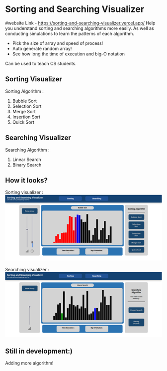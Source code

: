 # Sorting and Searching Visualizer
#website Link - https://sorting-and-searching-visualizer.vercel.app/
Help you understand sorting and searching algorithms more easily. As well as conducting simulations to learn the patterns of each algorithm.
* Pick the size of array and speed of process!
* Auto generate random array!
* See how long the time of execution and big-O notation

Can be used to teach CS students.

## Sorting Visualizer
Sorting Algorithm :<br>
1. Bubble Sort<br>
2. Selection Sort<br>
3. Merge Sort<br>
4. Insertion Sort<br>
5. Quick Sort<br>

## Searching Visualizer
Searching Algorithm :<br>
1. Linear Search<br>
2. Binary Search<br>

## How it looks?
Sorting visualizer :<br>
<img src="img/ss1.png"><br><br>
Searching visualizer :<br>
<img src="img/ss2.png"><br>

## Still in development:)
Adding more algorithm!
